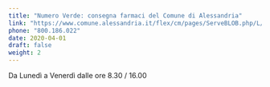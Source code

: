 ```yaml
---
title: "Numero Verde: consegna farmaci del Comune di Alessandria"
link: "https://www.comune.alessandria.it/flex/cm/pages/ServeBLOB.php/L/IT/IDPagina/2064"
phone: "800.186.022"
date: 2020-04-01
draft: false
weight: 2
---
```


Da Lunedì a Venerdì dalle ore 8.30 / 16.00 
